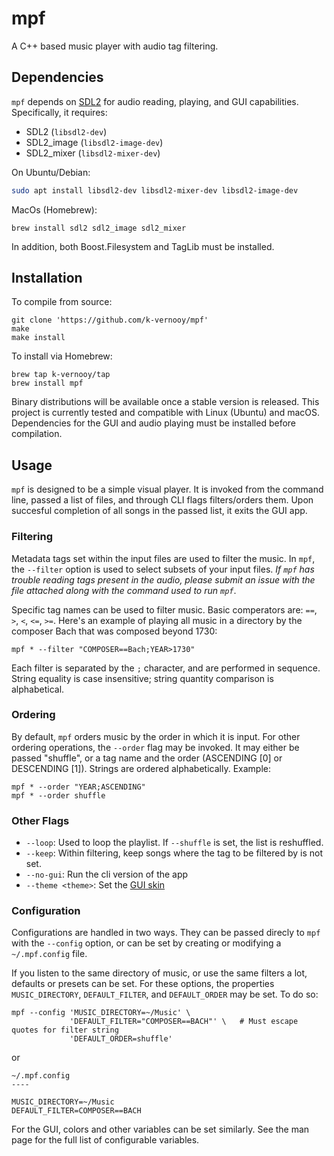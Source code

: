 # mpf
A C++ based music player with audio tag filtering.

## Dependencies
`mpf` depends on [SDL2](https://www.libsdl.org/download-2.0.php) for audio reading, playing, and GUI capabilities. Specifically, it requires:
- SDL2 (`libsdl2-dev`)
- SDL2_image (`libsdl2-image-dev`)
- SDL2_mixer (`libsdl2-mixer-dev`)

On Ubuntu/Debian:
```bash
sudo apt install libsdl2-dev libsdl2-mixer-dev libsdl2-image-dev
```
MacOs (Homebrew):
```
brew install sdl2 sdl2_image sdl2_mixer
```
In addition, both Boost.Filesystem and TagLib must be installed.


## Installation

To compile from source:
```
git clone 'https://github.com/k-vernooy/mpf'
make
make install
```

To install via Homebrew:
```
brew tap k-vernooy/tap
brew install mpf
```

Binary distributions will be available once a stable version is released. This project is currently tested and compatible with Linux (Ubuntu) and macOS. Dependencies for the GUI and audio playing must be installed before compilation.


## Usage
`mpf` is designed to be a simple visual player. It is invoked from the command line, passed a list of files, and through CLI flags filters/orders them. Upon succesful completion of all songs in the passed list, it exits the GUI app.

### Filtering
Metadata tags set within the input files are used to filter the music. In `mpf`, the `--filter` option is used to select subsets of your input files. *If `mpf` has trouble reading tags present in the audio, please submit an issue with the file attached along with the command used to run `mpf`*.

Specific tag names can be used to filter music. Basic comperators are: `==`, `>`, `<`, `<=`, `>=`.
Here's an example of playing all music in a directory by the composer Bach that was composed beyond 1730:
```
mpf * --filter "COMPOSER==Bach;YEAR>1730"
```
Each filter is separated by the `;` character, and are performed in sequence. String equality is case insensitive; string quantity comparison is alphabetical.

### Ordering
By default, `mpf` orders music by the order in which it is input. For other ordering operations, the `--order` flag may be invoked. It may either be passed "shuffle", or a tag name and the order (ASCENDING [0] or DESCENDING [1]). Strings are ordered alphabetically. Example:
```
mpf * --order "YEAR;ASCENDING"
mpf * --order shuffle
```
### Other Flags
- `--loop`: Used to loop the playlist. If `--shuffle` is set, the list is reshuffled.
- `--keep`: Within filtering, keep songs where the tag to be filtered by is not set.
- `--no-gui`: Run the cli version of the app
- `--theme <theme>`: Set the [GUI skin](https://example.com)

### Configuration
Configurations are handled in two ways. They can be passed direcly to `mpf` with the `--config` option, or can be set by creating or modifying a `~/.mpf.config` file.

If you listen to the same directory of music, or use the same filters a lot, defaults or presets can be set. For these options, the properties `MUSIC_DIRECTORY`, `DEFAULT_FILTER`, and `DEFAULT_ORDER` may be set. To do so:
```
mpf --config 'MUSIC_DIRECTORY=~/Music' \
             'DEFAULT_FILTER="COMPOSER==BACH"' \   # Must escape quotes for filter string
             'DEFAULT_ORDER=shuffle'
```

or

```
~/.mpf.config
----

MUSIC_DIRECTORY=~/Music
DEFAULT_FILTER=COMPOSER==BACH
```

For the GUI, colors and other variables can be set similarly. See the man page for the full list of configurable variables.
